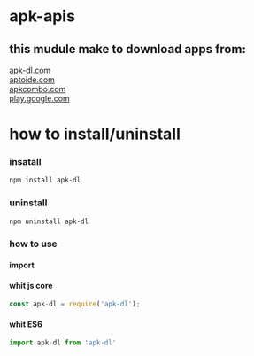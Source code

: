 # apk-apis
## this mudule make to download apps from:
[apk-dl.com](apk-dl.com)<br>
[aptoide.com](aptoide.com)<br>
[apkcombo.com](apkcombo.com)<br>
[play.google.com](play.google.com)<br>

# how to install/uninstall

### insatall
```sh
npm install apk-dl
```

### uninstall
```sh
npm uninstall apk-dl
```
### how to use

#### import
#### whit js core
```js
const apk-dl = require('apk-dl');
```

#### whit ES6 
```js
import apk-dl from 'apk-dl'
```
